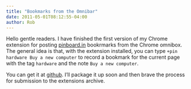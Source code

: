 ```yaml
---
title: "Bookmarks from the Omnibar"
date: 2011-05-01T08:12:55-04:00
author: Rob
---
```


<div class='post_body'><p>Hello gentle readers. I have finished the first version of my Chrome extension for posting <a href="http://pinboard.in">pinboard.in</a> bookrmarks from the Chrome omnibox. The general idea is that, with the extension installed, you can type <code>+pin hardware Buy a new computer</code> to record a bookmark for the current page with the tag <code>hardware</code> and the note <code>Buy a new computer</code>.</p>

<p>You can get it at <a href="https://github.com/rjkroege/pinboardExtensions">github</a>. I&rsquo;ll package it up soon and then brave the process for submission to the extensions archive.</p></div>
